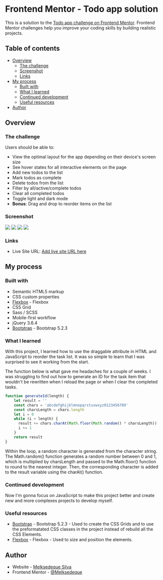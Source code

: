 # Frontend Mentor - Todo app solution

This is a solution to the [Todo app challenge on Frontend Mentor](https://www.frontendmentor.io/challenges/todo-app-Su1_KokOW). Frontend Mentor challenges help you improve your coding skills by building realistic projects. 

## Table of contents

- [Overview](#overview)
  - [The challenge](#the-challenge)
  - [Screenshot](#screenshot)
  - [Links](#links)
- [My process](#my-process)
  - [Built with](#built-with)
  - [What I learned](#what-i-learned)
  - [Continued development](#continued-development)
  - [Useful resources](#useful-resources)
- [Author](#author)

## Overview

### The challenge

Users should be able to:

- View the optimal layout for the app depending on their device's screen size
- See hover states for all interactive elements on the page
- Add new todos to the list
- Mark todos as complete
- Delete todos from the list
- Filter by all/active/complete todos
- Clear all completed todos
- Toggle light and dark mode
- **Bonus**: Drag and drop to reorder items on the list

### Screenshot

![](./todo-app-light-desktop.png)
![](./todo-app-light-mobile.png)
![](./todo-app-dark-desktop.png)
![](./todo-app-dark-mobile.png)


### Links

- Live Site URL: [Add live site URL here](https://melksedeque.github.io/todo-list-app/)

## My process

### Built with

- Semantic HTML5 markup
- CSS custom properties
- [Flexbox](https://css-tricks.com/snippets/css/a-guide-to-flexbox/) - Flexbox
- CSS Grid
- Sass / SCSS
- Mobile-first workflow
- jQuery 3.6.4
- [Bootstrap](https://getbootstrap.com/) - Bootstrap 5.2.3

### What I learned

With this project, I learned how to use the draggable attribute in HTML and JavaScript to reorder the task list. It was so simple to learn that I was surprised to see it working from the start.

The function below is what gave me headaches for a couple of weeks. I was struggling to find out how to generate an ID for the task item that wouldn't be rewritten when I reload the page or when I clear the completed tasks.

```js
function generateId(length) {
    let result = ''
    const chars = 'abcdefghijklmnopqrstuvwxyz0123456789'
    const charsLength = chars.length
    let i = 0
    while (i < length) {
      result += chars.charAt(Math.floor(Math.random() * charsLength))
      i += 1
    }
    return result
}
```

Within the loop, a random character is generated from the character string. The Math.random() function generates a random number between 0 and 1, which is multiplied by charsLength and passed to the Math.floor() function to round to the nearest integer. Then, the corresponding character is added to the result variable using the charAt() function.

### Continued development

Now I'm gonna focus on JavaScript to make this project better and create new and more complexes projects to develop myself.

### Useful resources

- [Bootstrap](https://getbootstrap.com/) - Bootstrap 5.2.3 - Used to create the CSS Grids and to use the preformatated CSS classes in the project instead of rebuild all the CSS Elements.
- [Flexbox](https://css-tricks.com/snippets/css/a-guide-to-flexbox/) - Flexbox - Used to size and position the elements.

## Author

- Website - [Melksedeque Silva](https://github.com/Melksedeque/)
- Frontend Mentor - [@Melksedeque](https://www.frontendmentor.io/profile/Melksedeque)